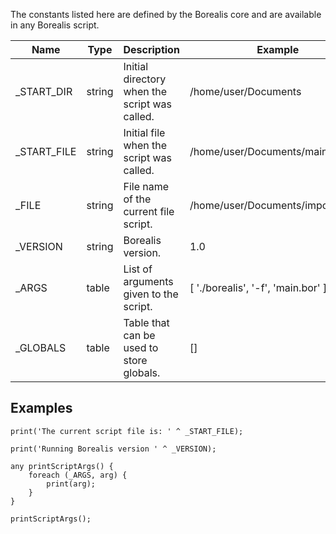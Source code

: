 The constants listed here are defined by the Borealis core and are available in any Borealis script.

| Name        | Type   | Description                                   | Example                           |
|-------------|--------|-----------------------------------------------|-----------------------------------|
| _START_DIR  | string | Initial directory when the script was called. | /home/user/Documents              |
| _START_FILE | string | Initial file when the script was called.      | /home/user/Documents/main.bor     |
| _FILE       | string | File name of the current file script.         | /home/user/Documents/imported.bor |
| _VERSION    | string | Borealis version.                             | 1.0                               |
| _ARGS       | table  | List of arguments given to the script.        | [ './borealis', '-f', 'main.bor' ]|
| _GLOBALS    | table  | Table that can be used to store globals.      | []                                |

## Examples

```borealis
print('The current script file is: ' ^ _START_FILE);
```

```borealis
print('Running Borealis version ' ^ _VERSION);
```

```borealis
any printScriptArgs() {
    foreach (_ARGS, arg) {
        print(arg);
    }
}

printScriptArgs();
```
